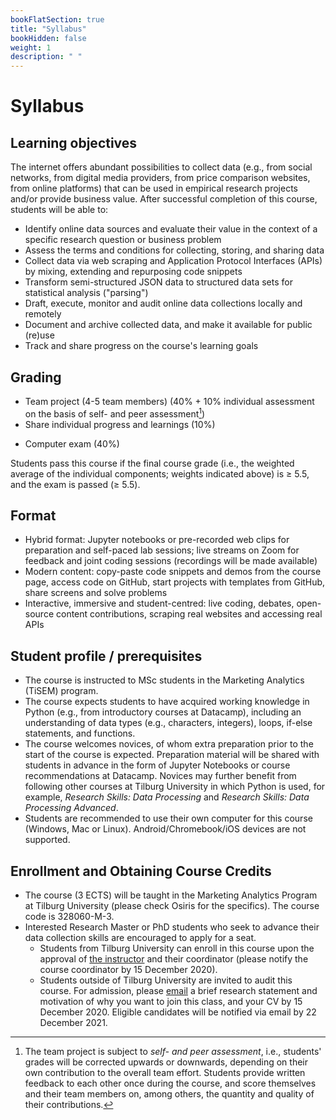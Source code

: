 ```yaml
---
bookFlatSection: true
title: "Syllabus"
bookHidden: false
weight: 1
description: " "
---
```


# Syllabus

## Learning objectives

The internet offers abundant possibilities to collect data (e.g., from social networks, from digital media providers, from price comparison websites, from online platforms) that can be used in empirical research projects and/or provide business value. After successful completion of this course, students will be able to:

-	Identify online data sources and evaluate their value in the context of a specific research question or business problem
- Assess the terms and conditions for collecting, storing, and sharing data
- Collect data via web scraping and Application Protocol Interfaces (APIs) by mixing, extending and repurposing code snippets
- Transform semi-structured JSON data to structured data sets for statistical analysis ("parsing")
- Draft, execute, monitor and audit online data collections locally and remotely
- Document and archive collected data, and make it available for public (re)use
- Track and share progress on the course's learning goals

<!--Python - JSON
Python - web scraping
Python - MongoDB (SQL eruit, MongoDB eruit)

(e.g., websites, open data sets, APIs)!

<!--- Learn how , that can be used you can use to kickstart your own academic or commercial projects<!-- cronjobs-->

<!--
- Gain practical experience using Python, MySQL, MongoDB and Amazon Web Services (AWS)-->

## Grading

- Team project (4-5 team members) (40% + 10% individual assessment on the basis of self- and peer assessment[^2])
- Share individual progress and learnings (10%)
<!-- (e.g., open science contributions like tutorials or code snippets in the form of pull requests to GitHub, maintaining a public FAQ/blog, sharing one's progress with the group)-->
- Computer exam (40%)

<!--; can consist out of in-class contributions (e.g., presentation, pitch), code (e.g., data collection code), or reports

 (disclosing code of projects in a transparent way)
  -->

Students pass this course if the final course grade (i.e., the weighted average of the individual components; weights indicated above) is ≥ 5.5, and the exam is passed (≥ 5.5).

[^2]: The team project is subject to *self- and peer assessment*, i.e., students' grades will be corrected upwards or downwards, depending on their own contribution to the overall team effort. Students provide written feedback to each other once during the course, and score themselves and their team members on, among others, the quantity and quality of their contributions.


<!-- take home exercise: just submit; you get "DONE" on it as per the deadline -- make sure students stay up-to-date w/ the content

-->

<!--
Elke toetsvorm (bijv. paper, exam, midterm) dient apart in Osiris te worden ingevoerd, met vermelding van minimum cijfer en wegingsfactor.

-->


## Format

- Hybrid format: Jupyter notebooks or pre-recorded web clips for preparation and self-paced lab sessions; live streams on Zoom for feedback and joint coding sessions (recordings will be made available)
- Modern content: copy-paste code snippets and demos from the course page, access code on GitHub, start projects with templates from GitHub, share screens and solve problems
- Interactive, immersive and student-centred: live coding, debates, open-source content contributions, scraping real websites and accessing real APIs

<!--, simulations, hackathon-->
<!-- work on VMs on AWS, code in SQL and R, compete on Kaggle, or work on own computer--; Coding Dojo student-=led analysis; while sharing screens-->

## Student profile / prerequisites

- The course is instructed to MSc students in the Marketing Analytics (TiSEM) program.
- The course expects students to have acquired working knowledge in Python (e.g., from introductory courses at Datacamp), including an understanding of data types (e.g., characters, integers), loops, if-else statements, and functions.
- The course welcomes novices, of whom extra preparation prior to the start of the course is expected. Preparation material will be shared with students in advance in the form of Jupyter Notebooks or course recommendations at Datacamp. Novices may further benefit from following other courses at Tilburg University in which Python is used, for example, *Research Skills: Data Processing* and *Research Skills: Data Processing Advanced*.
- Students are recommended to use their own computer for this course (Windows, Mac or Linux). Android/Chromebook/iOS devices are not supported.

<!--We will review the basics during induction week, but the pace will be very brisk.
-->

## Enrollment and Obtaining Course Credits

- The course (3 ECTS) will be taught in the Marketing Analytics Program at Tilburg University (please check Osiris for the specifics). The course code is 328060-M-3.
- Interested Research Master or PhD students who seek to advance their data collection skills are encouraged to apply for a seat.
  - Students from Tilburg University can enroll in this course upon the approval of [the instructor](mailto:h.datta@tilburguniversity.edu) and their coordinator (please notify the course coordinator by 15 December 2020).
  - Students outside of Tilburg University are invited to audit this course. For admission, please [email](mailto:h.datta@tilburguniversity.edu) a brief research statement and motivation of why you want to join this class, and your CV by 15 December 2020. Eligible candidates will be notified via email by 22 December 2021.
